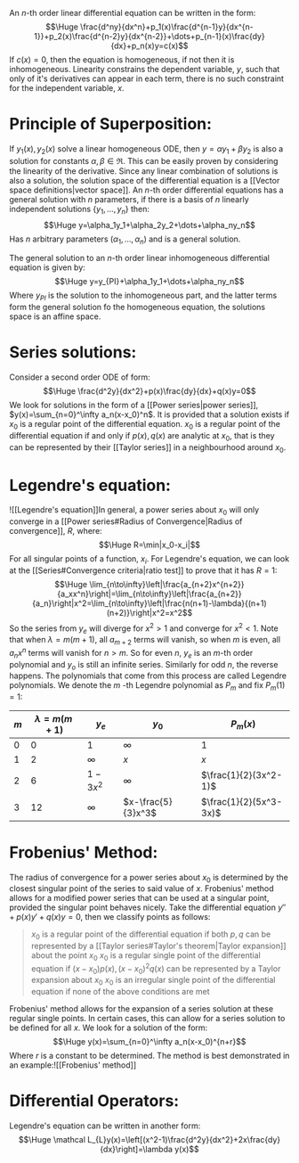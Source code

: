 An $n$-th order linear differential equation can be written in the form:$$\Huge \frac{d^ny}{dx^n}+p_1(x)\frac{d^{n-1}y}{dx^{n-1}}+p_2(x)\frac{d^{n-2}y}{dx^{n-2}}+\dots+p_{n-1}(x)\frac{dy}{dx}+p_n(x)y=c(x)$$If $c(x)=0$, then the equation is homogeneous, if not then it is inhomogeneous. Linearity constrains the dependent variable, $y$, such that only of it's derivatives can appear in each term, there is no such constraint for the independent variable, $x$.

# Principle of Superposition:

If $y_1(x),y_2(x)$ solve a linear homogeneous ODE, then $y=\alpha y_1+\beta y_2$ is also a solution for constants $\alpha,\beta\in\Re$. This can be easily proven by considering the linearity of the derivative. Since any linear combination of solutions is also a solution, the solution space of the differential equation is a [[Vector space definitions|vector space]]. An $n$-th order differential equations has a general solution with $n$ parameters, if there is a basis of $n$ linearly independent solutions $\{y_1,\dots,y_n\}$ then:$$\Huge y=\alpha_1y_1+\alpha_2y_2+\dots+\alpha_ny_n$$Has $n$ arbitrary parameters $(\alpha_1,\dots,\alpha_n)$ and is a general solution.

The general solution to an $n$-th order linear inhomogeneous differential equation is given by:$$\Huge y=y_{PI}+\alpha_1y_1+\dots+\alpha_ny_n$$Where $y_{PI}$ is the solution to the inhomogeneous part, and the latter terms form the general solution fo the homogeneous equation, the solutions space is an affine space.

# Series solutions:

Consider a second order ODE of form:$$\Huge \frac{d^2y}{dx^2}+p(x)\frac{dy}{dx}+q(x)y=0$$We look for solutions in the form of a [[Power series|power series]], $y(x)=\sum_{n=0}^\infty a_n(x-x_0)^n$. It is provided that a solution exists if $x_0$ is a regular point of the differential equation. $x_0$ is a regular point of the differential equation if and only if $p(x),q(x)$ are analytic at $x_0$, that is they can be represented by their [[Taylor series]] in a neighbourhood around $x_0$.


# Legendre's equation:
![[Legendre's equation]]In general, a power series about $x_0$ will only converge in a [[Power series#Radius of Convergence|Radius of convergence]], $R$, where:$$\Huge R=\min|x_0-x_i|$$For all singular points of a function, $x_i$. For Legendre's equation, we can look at the [[Series#Convergence criteria|ratio test]] to prove that it has $R=1$:$$\Huge \lim_{n\to\infty}\left|\frac{a_{n+2}x^{n+2}}{a_xx^n}\right|=\lim_{n\to\infty}\left|\frac{a_{n+2}}{a_n}\right|x^2=\lim_{n\to\infty}\left|\frac{n(n+1)-\lambda}{(n+1)(n+2)}\right|x^2=x^2$$So the series from $y_e$ will diverge for $x^2>1$ and converge for $x^2<1$. Note that when $\lambda=m(m+1)$, all $a_{m+2}$ terms will vanish, so when $m$ is even, all $a_nx^n$ terms will vanish for $n>m$. So for even $n$, $y_e$ is an $m$-th order polynomial and $y_o$ is still an infinite series. Similarly for odd $n$, the reverse happens. The polynomials that come from this process are called Legendre polynomials. We denote the $m$
-th Legendre polynomial as $P_m$ and fix $P_m(1)=1$:

| $m$ | $\lambda=m(m+1)$ | $y_e$    | $y_0$    | $P_m(x)$              |
| --- | ---------------- | -------- | -------- | --------------------- |
| $0$ | $0$              | $1$      | $\infty$ | $1$                   |
| $1$ | $2$              | $\infty$ | $x$      | $x$                   |
| $2$ | $6$              | $1-3x^2$ | $\infty$ | $\frac{1}{2}(3x^2-1)$ |
| 3   | 12               | $\infty$ | $x-\frac{5}{3}x^3$         | $\frac{1}{2}(5x^3-3x)$                      |

# Frobenius' Method:

The radius of convergence for a power series about $x_0$ is determined by the closest singular point of the series to said value of $x$. Frobenius' method allows for a modified power series that can be used at a singular point, provided the singular point behaves nicely. Take the differential equation $y''+p(x)y'+q(x)y=0$, then we classify points as follows:
>$x_0$ is a regular point of the differential equation if both $p,q$ can be represented by a [[Taylor series#Taylor's theorem|Taylor expansion]] about the point $x_0$
>$x_0$ is a regular single point of the differential equation if $(x-x_0)p(x),(x-x_0)^2q(x)$ can be represented by a Taylor expansion about $x_0$
>$x_0$ is an irregular single point of the differential equation if none of the above conditions are met

Frobenius' method allows for the expansion of a series solution at these regular single points. In certain cases, this can allow for a series solution to be defined for all $x$. We look for a solution of the form:$$\Huge y(x)=\sum_{n=0}^\infty a_n(x-x_0)^{n+r}$$Where $r$ is a constant to be determined. The method is best demonstrated in an example:![[Frobenius' method]]
# Differential Operators:

Legendre's equation can be written in another form:$$\Huge \mathcal L_{L}y(x)=\left[(x^2-1)\frac{d^2y}{dx^2}+2x\frac{dy}{dx}\right]=\lambda y(x)$$